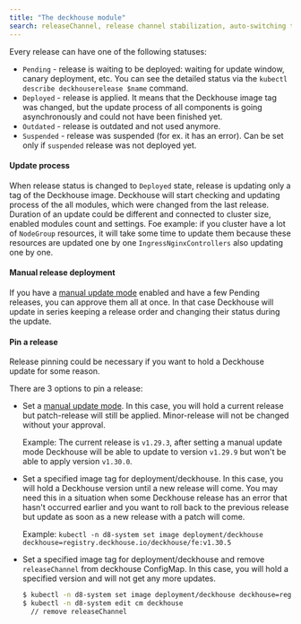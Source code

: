 ```yaml
---
title: "The deckhouse module"
search: releaseChannel, release channel stabilization, auto-switching the release channel
---
```


Every release can have one of the following statuses:
  * `Pending` - release is waiting to be deployed: waiting for update window, canary deployment, etc. You can see the detailed status via the `kubectl describe deckhouserelease $name` command.
  * `Deployed` - release is applied. It means that the Deckhouse image tag was changed, but the update process of all components
is going asynchronously and could not have been finished yet.
  * `Outdated` - release is outdated and not used anymore.
  * `Suspended` - release was suspended (for ex. it has an error). Can be set only if `suspended` release was not deployed yet.


#### Update process
When release status is changed to `Deployed` state, release is updating only a tag of the Deckhouse image.
Deckhouse will start checking and updating process of the all modules, which were changed from the last release.
Duration of an update could be different and connected to cluster size, enabled modules count and settings.
Foe example: if you cluster have a lot of `NodeGroup` resources, it will take some time to update them because these resources are updated one by one
`IngressNginxControllers` also updating one by one.


#### Manual release deployment
If you have a [manual update mode](usage.html#manual-update-confirmation) enabled and have a few Pending releases,
you can approve them all at once. In that case Deckhouse will update in series keeping a release order and changing their status during the update.


#### Pin a release
Release pinning could be necessary if you want to hold a Deckhouse update for some reason.

There are 3 options to pin a release:
- Set a [manual update mode](usage.html#manual-update-confirmation).
In this case, you will hold a current release but patch-release will still be applied. Minor-release will not be changed without your approval.

  Example:
    The current release is `v1.29.3`, after setting a manual update mode Deckhouse will be able to update to version `v1.29.9` but won't be able to apply version `v1.30.0`.

- Set a specified image tag for deployment/deckhouse. 
In this case, you will hold a Deckhouse version until a new release will come.
You may need this in a situation when some Deckhouse release has an error that hasn't occurred earlier and you want to roll back to the previous release but update as soon as a new release with a patch will come.

  Example:
    `kubectl -n d8-system set image deployment/deckhouse deckhouse=registry.deckhouse.io/deckhouse/fe:v1.30.5`

- Set a specified image tag for deployment/deckhouse and remove `releaseChannel` from deckhouse ConfigMap.
    In this case, you will hold a specified version and will not get any more updates.
    ```sh
    $ kubectl -n d8-system set image deployment/deckhouse deckhouse=registry.deckhouse.io/deckhouse/fe:v1.30.5
    $ kubectl -n d8-system edit cm deckhouse
      // remove releaseChannel
    ```
